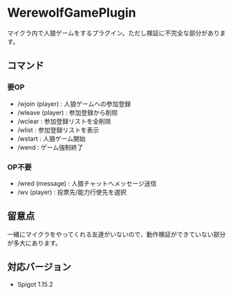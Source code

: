 # WerewolfGamePlugin
マイクラ内で人狼ゲームをするプラグイン。ただし検証に不完全な部分があります。

## コマンド
### 要OP
- /wjoin (player) : 人狼ゲームへの参加登録
- /wleave (player) : 参加登録から削除
- /wclear : 参加登録リストを全削除
- /wlist : 参加登録リストを表示
- /wstart : 人狼ゲーム開始
- /wend : ゲーム強制終了

### OP不要
- /wred (message) : 人狼チャットへメッセージ送信
- /wv (player) : 投票先/能力行使先を選択

## 留意点
一緒にマイクラをやってくれる友達がいないので、動作検証ができていない部分が多大にあります。

## 対応バージョン
- Spigot 1.15.2